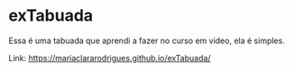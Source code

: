 # exTabuada
Essa é uma tabuada que aprendi a fazer no curso em video, ela é simples.

Link: https://mariaclararodrigues.github.io/exTabuada/
